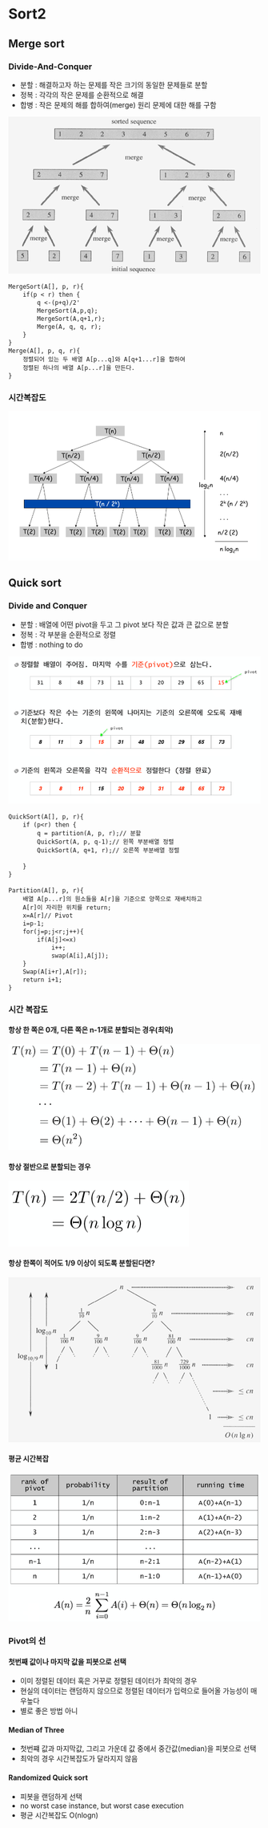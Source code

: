 # Sort2

## Merge sort

### Divide-And-Conquer

* 분할 : 해결하고자 하는 문제를 작은 크기의 동일한 문제들로 분할
* 정복 : 각각의 작은 문제를 순환적으로 해결
* 합병 : 작은 문제의 해를 합하여\(merge\) 원리 문제에 대한 해를 구함

![](.gitbook/assets/image%20%2813%29.png)

```text
MergeSort(A[], p, r){
    if(p < r) then {
        q <-(p+q)/2'
        MergeSort(A,p,q);
        MergeSort(A,q+1,r);
        Merge(A, q, q, r);
    }
}
Merge(A[], p, q, r){
    정렬되어 있는 두 배열 A[p...q]와 A[q+1...r]을 합하여
    정렬된 하나의 배열 A[p...r]을 만든다.
}

```

### 시간복잡도

![](.gitbook/assets/image%20%2819%29.png)



## Quick sort

### Divide and Conquer

* 분할 : 배열에 어떤 pivot을 두고 그 pivot 보다 작은 값과 큰 값으로 분할
* 정복 : 각 부분을 순환적으로 정렬
* 합병 : nothing to do

![](.gitbook/assets/image%20%289%29.png)

```text
QuickSort(A[], p, r){
    if (p<r) then {
        q = partition(A, p, r);// 분할
        QuickSort(A, p, q-1);// 왼쪽 부분배열 정렬
        QuickSort(A, q+1, r);// 오른쪽 부분배열 정렬
        
    }
}

Partition(A[], p, r){
    배열 A[p...r]의 원소들을 A[r]을 기준으로 양쪽으로 재배치하고
    A[r]이 자리한 위치를 return;
    x=A[r]// Pivot
    i=p-1;
    for(j=p;j<r;j++){
        if(A[j]<=x)
            i++;
            swap(A[i],A[j]);
    }
    Swap(A[i+r],A[r]);
    return i+1;
}
```



### 시간 복잡도

#### 항상 한 쪽은 0개, 다른 쪽은 n-1개로 분할되는 경우\(최악\)

![](.gitbook/assets/image%20%2812%29.png)



#### 항상 절반으로 분할되는 경우

![](.gitbook/assets/image%20%2811%29.png)

#### 

#### 항상 한쪽이 적어도 1/9 이상이 되도록 분할된다면?

![](.gitbook/assets/image%20%2820%29.png)

#### 평균 시간복잡

![](.gitbook/assets/image%20%2821%29.png)





### Pivot의 선

#### 첫번째 값이나 마지막 값을 피봇으로 선택

* 이미 정렬된 데이터 혹은 거꾸로 정렬된 데이터가 최악의 경우
* 현실의 데이터는 랜덤하지 않으므로 정렬된 데이터가 입력으로 들어올 가능성이 매우높다
* 별로 좋은 방법 아니

#### Median of Three

* 첫번쨰 값과 마지막값, 그리고 가운데 값 중에서 중간값\(median\)을 피봇으로 선택
* 최악의 경우 시간복잡도가 달라지지 않음

#### Randomized Quick sort

* 피봇을 랜덤하게 선택
* no worst case instance, but worst case execution
* 평균 시간복잡도 O\(nlogn\)

